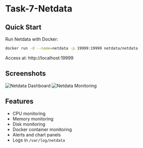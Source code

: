 # Task-7-Netdata

## Quick Start

Run Netdata with Docker:
```bash
docker run -d --name=netdata -p 19999:19999 netdata/netdata
```

Access at: http://localhost:19999

## Screenshots
![Netdata Dashboard](images/Screenshot%202025-08-15%20at%209.13.29PM.png)
![Netdata Monitoring](images/Screenshot%202025-08-15%20at%209.14.23PM.png)

## Features
- CPU monitoring
- Memory monitoring  
- Disk monitoring
- Docker container monitoring
- Alerts and chart panels
- Logs in `/var/log/netdata`